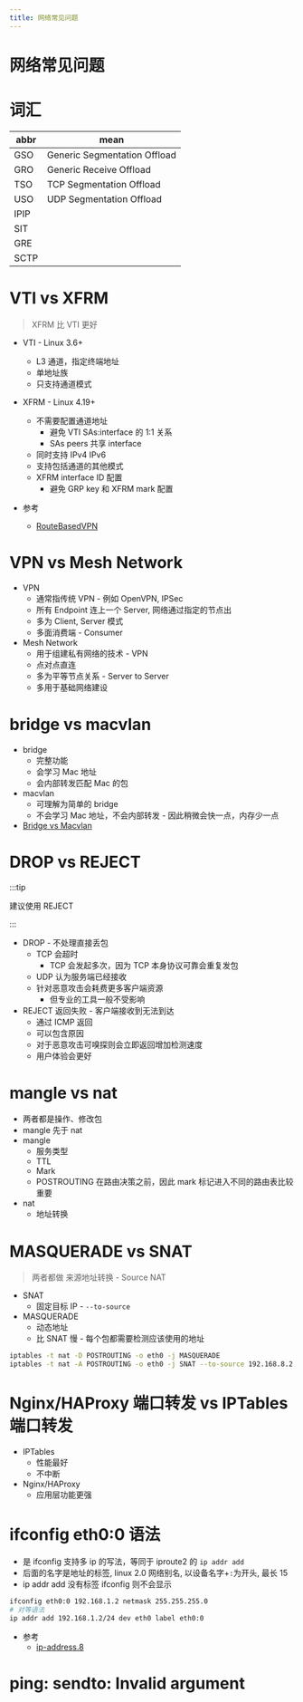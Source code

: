 ```yaml
---
title: 网络常见问题
---
```


# 网络常见问题

# 词汇

| abbr | mean                         |
| ---- | ---------------------------- |
| GSO  | Generic Segmentation Offload |
| GRO  | Generic Receive Offload      |
| TSO  | TCP Segmentation Offload     |
| USO  | UDP Segmentation Offload     |
| IPIP |
| SIT  |
| GRE  |
| SCTP |

# VTI vs XFRM

> XFRM 比 VTI 更好

- VTI - Linux 3.6+
  - L3 通道，指定终端地址
  - 单地址族
  - 只支持通道模式
- XFRM - Linux 4.19+

  - 不需要配置通道地址
    - 避免 VTI SAs:interface 的 1:1 关系
    - SAs peers 共享 interface
  - 同时支持 IPv4 IPv6
  - 支持包括通道的其他模式
  - XFRM interface ID 配置
    - 避免 GRP key 和 XFRM mark 配置

- 参考
  - [RouteBasedVPN](https://wiki.strongswan.org/projects/strongswan/wiki/RouteBasedVPN)

# VPN vs Mesh Network

- VPN
  - 通常指传统 VPN - 例如 OpenVPN, IPSec
  - 所有 Endpoint 连上一个 Server, 网络通过指定的节点出
  - 多为 Client, Server 模式
  - 多面消费端 - Consumer
- Mesh Network
  - 用于组建私有网络的技术 - VPN
  - 点对点直连
  - 多为平等节点关系 - Server to Server
  - 多用于基础网络建设

# bridge vs macvlan

- bridge
  - 完整功能
  - 会学习 Mac 地址
  - 会内部转发匹配 Mac 的包
- macvlan
  - 可理解为简单的 bridge
  - 不会学习 Mac 地址，不会内部转发 - 因此稍微会快一点，内存少一点
- [Bridge vs Macvlan](https://hicu.be/bridge-vs-macvlan)

# DROP vs REJECT

:::tip

建议使用 REJECT

:::

- DROP - 不处理直接丢包
  - TCP 会超时
    - TCP 会发起多次，因为 TCP 本身协议可靠会重复发包
  - UDP 认为服务端已经接收
  - 针对恶意攻击会耗费更多客户端资源
    - 但专业的工具一般不受影响
- REJECT 返回失败 - 客户端接收到无法到达
  - 通过 ICMP 返回
  - 可以包含原因
  - 对于恶意攻击可嗅探则会立即返回增加检测速度
  - 用户体验会更好

# mangle vs nat

- 两者都是操作、修改包
- mangle 先于 nat
- mangle
  - 服务类型
  - TTL
  - Mark
  - POSTROUTING 在路由决策之前，因此 mark 标记进入不同的路由表比较重要
- nat
  - 地址转换

# MASQUERADE vs SNAT

> 两者都做 来源地址转换 - Source NAT

- SNAT
  - 固定目标 IP - `--to-source`
- MASQUERADE
  - 动态地址
  - 比 SNAT 慢 - 每个包都需要检测应该使用的地址

```bash
iptables -t nat -D POSTROUTING -o eth0 -j MASQUERADE
iptables -t nat -A POSTROUTING -o eth0 -j SNAT --to-source 192.168.8.2
```

# Nginx/HAProxy 端口转发 vs IPTables 端口转发

- IPTables
  - 性能最好
  - 不中断
- Nginx/HAProxy
  - 应用层功能更强

# ifconfig eth0:0 语法

- 是 ifconfig 支持多 ip 的写法，等同于 iproute2 的 `ip addr add`
- 后面的名字是地址的标签, linux 2.0 网络别名, 以设备名字+`:`为开头, 最长 15
- ip addr add 没有标签 ifconfig 则不会显示

```bash
ifconfig eth0:0 192.168.1.2 netmask 255.255.255.0
# 对等语法
ip addr add 192.168.1.2/24 dev eth0 label eth0:0
```

- 参考
  - [ip-address.8](http://manpages.ubuntu.com/manpages/hirsute/en/man8/ip-address.8.html)

# ping: sendto: Invalid argument

